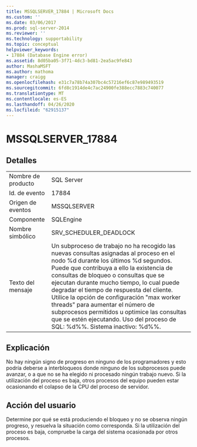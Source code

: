 ```yaml
---
title: MSSQLSERVER_17884 | Microsoft Docs
ms.custom: ''
ms.date: 03/06/2017
ms.prod: sql-server-2014
ms.reviewer: ''
ms.technology: supportability
ms.topic: conceptual
helpviewer_keywords:
- 17884 (Database Engine error)
ms.assetid: 8d05ba05-3f71-4dc3-bd81-2ea5ac9fe843
author: MashaMSFT
ms.author: mathoma
manager: craigg
ms.openlocfilehash: e31c7a78b74a307bc4c57216ef6c87e989493519
ms.sourcegitcommit: 6fd8c1914de4c7ac24900fe388ecc7883c740077
ms.translationtype: MT
ms.contentlocale: es-ES
ms.lasthandoff: 04/26/2020
ms.locfileid: "62915137"
---
```

# <a name="mssqlserver_17884"></a>MSSQLSERVER_17884
    
## <a name="details"></a>Detalles  
  
|||  
|-|-|  
|Nombre de producto|SQL Server|  
|Id. de evento|17884|  
|Origen de eventos|MSSQLSERVER|  
|Componente|SQLEngine|  
|Nombre simbólico|SRV_SCHEDULER_DEADLOCK|  
|Texto del mensaje|Un subproceso de trabajo no ha recogido las nuevas consultas asignadas al proceso en el nodo %d durante los últimos %d segundos. Puede que contribuya a ello la existencia de consultas de bloqueo o consultas que se ejecutan durante mucho tiempo, lo cual puede degradar el tiempo de respuesta del cliente. Utilice la opción de configuración "max worker threads" para aumentar el número de subprocesos permitidos u optimice las consultas que se estén ejecutando.  Uso del proceso de SQL: %d%%. Sistema inactivo: %d%%.|  
  
## <a name="explanation"></a>Explicación  
 No hay ningún signo de progreso en ninguno de los programadores y esto podría deberse a interbloqueos donde ninguno de los subprocesos puede avanzar, o a que no se ha elegido ni procesado ningún trabajo nuevo. Si la utilización del proceso es baja, otros procesos del equipo pueden estar ocasionando el colapso de la CPU del proceso de servidor.  
  
## <a name="user-action"></a>Acción del usuario  
 Determine por qué se está produciendo el bloqueo y no se observa ningún progreso, y resuelva la situación como corresponda. Si la utilización del proceso es baja, compruebe la carga del sistema ocasionada por otros procesos.  
  
  
